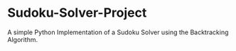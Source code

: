 # Sudoku-Solver-Project
A simple Python Implementation of a Sudoku Solver using the Backtracking Algorithm.
